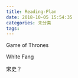 ```yaml
---
title: Reading-Plan
date: 2018-10-05 15:54:35
categories: 未分类
tags:
---
```


Game of Thrones

White Fang

宋史？





